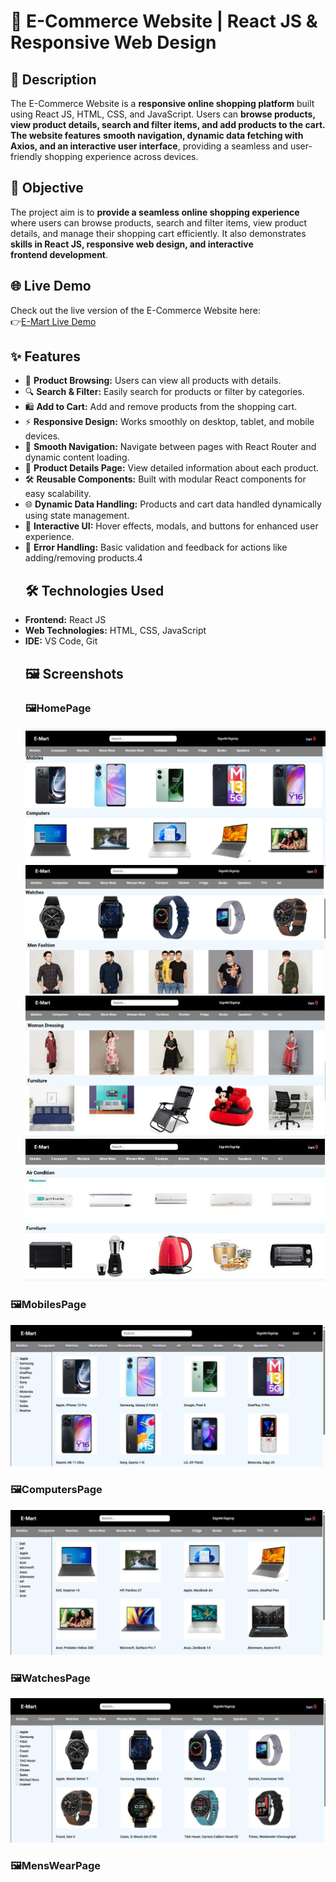 # 🛒 E-Commerce Website | React JS & Responsive Web Design
## 📖  Description
The E-Commerce Website is a **responsive online shopping platform** built using React JS, HTML, CSS, and JavaScript. Users can **browse products, view product details, search and filter items, and add products to the cart. The website features** **smooth navigation, dynamic data fetching with Axios, and an interactive user interface**, providing a seamless and user-friendly shopping experience across devices.
## 🎯  Objective
The project aim is to **provide a seamless online shopping experience** where users can browse products, search and filter items, view product details, and manage their shopping cart efficiently. It also demonstrates **skills in React JS, responsive web design, and interactive frontend development**.
## 🌐 Live Demo
 Check out the live version of the E-Commerce Website here:  
👉[E-Mart Live Demo](https://64e03e6fefff1a197b41aadf--fastidious-fox-a85bd7.netlify.app/)
## ✨ Features
- 🛒 **Product Browsing:** Users can view all products with details.
- 🔍 **Search & Filter:** Easily search for products or filter by categories.
- 🛍 **Add to Cart:** Add and remove products from the shopping cart.
- ⚡ **Responsive Design:** Works smoothly on desktop, tablet, and mobile devices.  
- 🔄 **Smooth Navigation:** Navigate between pages with React Router and dynamic content loading.
- 📝 **Product Details Page:** View detailed information about each product.  
- 🛠 **Reusable Components:** Built with modular React components for easy scalability.  
- 🌐 **Dynamic Data Handling:** Products and cart data handled dynamically using state management.  
- 🎨 **Interactive UI:** Hover effects, modals, and buttons for enhanced user experience.  
- 🔧 **Error Handling:** Basic validation and feedback for actions like adding/removing products.4
  ## 🛠 Technologies Used
- **Frontend:** React JS  
- **Web Technologies:** HTML, CSS, JavaScript  
- **IDE:** VS Code, Git
  ## 🖼 Screenshots
  ### 🖼HomePage
  <img src="https://github.com/Chaithu122/E-Commerce-website/blob/ffc29798912f854bfff62c49f0e5c6caea405a8b/Homepage1.jpg" alt="homepage1"/>
  <img src="https://github.com/Chaithu122/E-Commerce-website/blob/2a0b881a1970316b589356e1d01cc74540042022/Homepage2.jpg" alt="homepage2"/>
  <img src="https://github.com/Chaithu122/E-Commerce-website/blob/3395b2dd4eb3f63b908a1dd63a1c9a48cca70373/Homepage3.jpg" alt="homepage3"/>
  <img src="https://github.com/Chaithu122/E-Commerce-website/blob/1a68444920ec6f70a22bce5003c24e5a8843dc73/Homepage4.jpg" alt="homepage4" width=1000/>
 ### 🖼MobilesPage
 <img src="https://github.com/Chaithu122/E-Commerce-website/blob/dde6a39519dfe0fbfea77472237126940df3a402/Mobilespage.jpg" alt="mobilespage"/>
 
 ### 🖼ComputersPage
 <img src="https://github.com/Chaithu122/E-Commerce-website/blob/4bac99b8435a56c48bde6f77f824113141de8df2/Computerspage.jpg" alt="computerspage"/>

 ### 🖼WatchesPage
<img src="https://github.com/Chaithu122/E-Commerce-website/blob/0021c23ecdd7807a6124f153330af5f76d16c96b/Watchespage.jpg" alt="watchespage"/>

 ### 🖼MensWearPage
 




     
  
 


